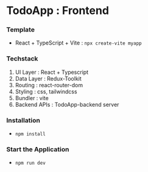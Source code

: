 # TodoApp : Frontend

### Template

- React + TypeScript + Vite : `npx create-vite myapp`

### Techstack

1. UI Layer : React + Typescript
2. Data Layer : Redux-Toolkit
3. Routing : react-router-dom
4. Styling : css, tailwindcss
5. Bundler : vite
6. Backend APIs : TodoApp-backend server

### Installation

- `npm install`

### Start the Application

- `npm run dev`
